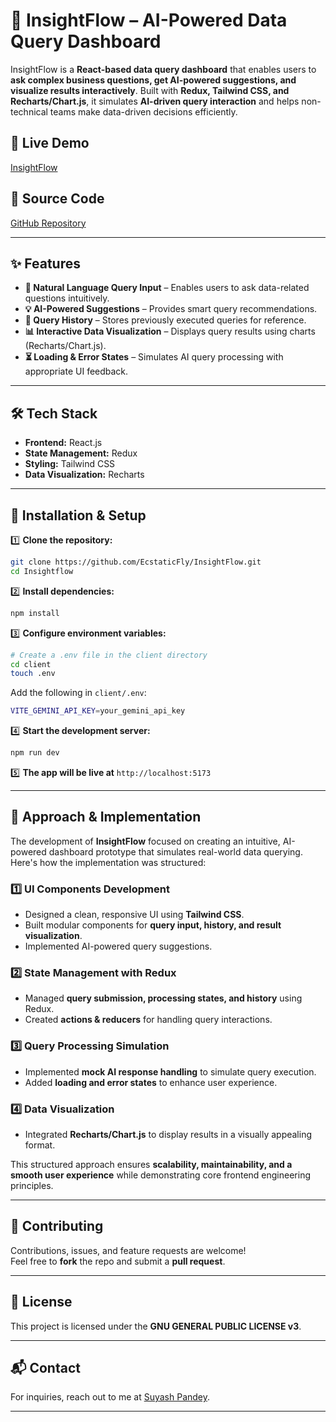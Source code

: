 # 🚀 InsightFlow – AI-Powered Data Query Dashboard  

InsightFlow is a **React-based data query dashboard** that enables users to **ask complex business questions, get AI-powered suggestions, and visualize results interactively**. Built with **Redux, Tailwind CSS, and Recharts/Chart.js**, it simulates **AI-driven query interaction** and helps non-technical teams make data-driven decisions efficiently.  

## 🔗 Live Demo  
[InsightFlow](https://insightflow-analytics.vercel.app/)  

## 📂 Source Code  
[GitHub Repository](https://github.com/EcstaticFly/InsightFlow.git)  

---

## ✨ Features  
- **📝 Natural Language Query Input** – Enables users to ask data-related questions intuitively.  
- **💡 AI-Powered Suggestions** – Provides smart query recommendations.  
- **📜 Query History** – Stores previously executed queries for reference.  
- **📊 Interactive Data Visualization** – Displays query results using charts (Recharts/Chart.js).  
- **⏳ Loading & Error States** – Simulates AI query processing with appropriate UI feedback.  

---

## 🛠 Tech Stack  
- **Frontend:** React.js  
- **State Management:** Redux  
- **Styling:** Tailwind CSS
- **Data Visualization:** Recharts

---

## 🚀 Installation & Setup  

1️⃣ **Clone the repository:**  
   ```bash
   git clone https://github.com/EcstaticFly/InsightFlow.git
   cd Insightflow
   ```  

2️⃣ **Install dependencies:**  
   ```bash
   npm install
   ```  

3️⃣ **Configure environment variables:**  
   ```bash
   # Create a .env file in the client directory
   cd client
   touch .env
   ```  
   Add the following in `client/.env`:  
   ```bash
   VITE_GEMINI_API_KEY=your_gemini_api_key
   ```  

4️⃣ **Start the development server:**  
   ```bash
   npm run dev
   ```  

5️⃣ **The app will be live at** `http://localhost:5173`

---

## 📌 Approach & Implementation  
The development of **InsightFlow** focused on creating an intuitive, AI-powered dashboard prototype that simulates real-world data querying. Here's how the implementation was structured:  

### **1️⃣ UI Components Development**  
- Designed a clean, responsive UI using **Tailwind CSS**.  
- Built modular components for **query input, history, and result visualization**.  
- Implemented AI-powered query suggestions.  

### **2️⃣ State Management with Redux**  
- Managed **query submission, processing states, and history** using Redux.  
- Created **actions & reducers** for handling query interactions.  

### **3️⃣ Query Processing Simulation**  
- Implemented **mock AI response handling** to simulate query execution.  
- Added **loading and error states** to enhance user experience.  

### **4️⃣ Data Visualization**  
- Integrated **Recharts/Chart.js** to display results in a visually appealing format.  

This structured approach ensures **scalability, maintainability, and a smooth user experience** while demonstrating core frontend engineering principles.

---

## 🤝 Contributing  
Contributions, issues, and feature requests are welcome!  
Feel free to **fork** the repo and submit a **pull request**.  

---

## 📜 License  
This project is licensed under the **GNU GENERAL PUBLIC LICENSE v3**. 

---

## 📬 Contact  
For inquiries, reach out to me at [Suyash Pandey](mailto:suyash.2023ug1100@iiitranchi.ac.in).  

---


